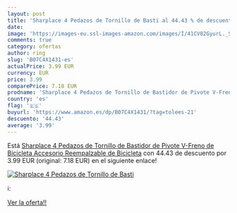 ```yaml
---
layout: post
title: 'Sharplace 4 Pedazos de Tornillo de Basti al 44.43 % de descuento'
date: 
image: 'https://images-eu.ssl-images-amazon.com/images/I/41CV82GyurL._SL200_.jpg'
comments: true
category: ofertas
author: ring
slug: 'B07C4X1431-es'
actualPrice: 3.99 EUR
currency: EUR
price: 3.99
comparePrice: 7.18 EUR
prodname: 'Sharplace 4 Pedazos de Tornillo de Bastidor de Pivote V-Freno de Bicicleta Accesorio Reempalzable de Bicicleta'
country: 'es'
flag: '🇪🇸'
buyurl: 'https://www.amazon.es/dp/B07C4X1431/?tag=tolees-21'
descuento: '44.43'
average: '3.99'
---
```


Está [Sharplace 4 Pedazos de Tornillo de Bastidor de Pivote V-Freno de Bicicleta Accesorio Reempalzable de Bicicleta](https://www.amazon.es/dp/B07C4X1431/?tag=tolees-21) con 44.43 de descuento por 3.99 EUR (original: 7.18 EUR) en el siguiente enlace!

[![Sharplace 4 Pedazos de Tornillo de Basti](https://images-eu.ssl-images-amazon.com/images/I/41CV82GyurL._SL200_.jpg)](https://www.amazon.es/dp/B07C4X1431/?tag=tolees-21)

ℹ️:


[Ver la oferta!!](https://www.amazon.es/dp/B07C4X1431/?tag=tolees-21)
